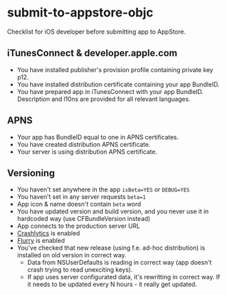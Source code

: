 # submit-to-appstore-objc

Checklist for iOS developer before submitting app to AppStore. 


## iTunesConnect & developer.apple.com
  * You have installed publisher's provision profile containing private key p12.
  * You have installed distribution certificate containing your app BundleID.
  * You have prepared app in iTunesConnect with your app BundleID. Description and l10ns are provided for all relevant languages.
  
## APNS
  * Your app has BundleID equal to one in APNS certificates.
  * You have created distribution APNS certificate.
  * Your server is using distribution APNS certificate.

## Versioning
  * You haven't set anywhere in the app `isBeta=YES` or `DEBUG=YES`
  * You haven't set in any server requests `beta=1`
  * App icon & name doesn't contain `beta` word
  * You have updated version and build version, and you never use it in hardcoded way (use CFBundleVersion instead)
  * App connects to the production server URL
  * [Crashlytics](https://crashlytics.com) is enabled
  * [Flurry](http://www.flurry.com/) is enabled
  * You've checked that new release (using f.e. ad-hoc distribution) is installed on old version in correct way. 
    * Data from NSUserDefaults is reading in correct way (app doesn't crash trying to read unexciting keys).
    * If app uses server configurated data, it's rewritting in correct way. If it needs to be updated every N hours - it really get updated.